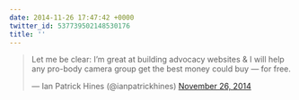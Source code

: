 ```yaml
---
date: 2014-11-26 17:47:42 +0000
twitter_id: 537739502148530176
title: ''
---
```


<blockquote class="twitter-tweet"><p lang="en" dir="ltr">Let me be clear: I’m great at building advocacy websites &amp; I will help any pro-body camera group get the best money could buy — for free.</p>&mdash; Ian Patrick Hines (@ianpatrickhines) <a href="https://twitter.com/ianpatrickhines/status/537706335803310080?ref_src=twsrc%5Etfw">November 26, 2014</a></blockquote>
<script async src="https://platform.twitter.com/widgets.js" charset="utf-8"></script>
